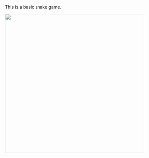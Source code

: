 This is a basic snake game.

<img src="https://user-images.githubusercontent.com/90944946/239458583-937b5fd7-13a5-4e40-b87d-ffc147c0268e.png" width="450">
